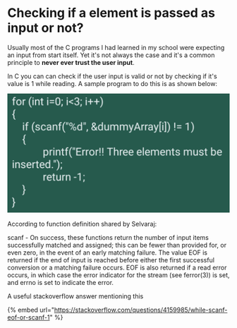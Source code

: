 # Checking if a element is passed as input or not?

Usually most of the C programs I had learned in my school were expecting an input from start itself. Yet it's not always the case and it's a common principle to **never ever trust the user input**.

In C you can can check if the user input is valid or not by checking if it's value is 1 while reading. A sample program to do this is as shown below:

![](<../.gitbook/assets/WhatsApp Image 2021-09-22 at 9.38.35 PM (1).jpeg>)

According to function definition shared by Selvaraj:

scanf - On success, these functions return the number of input items successfully matched and assigned; this can be fewer than provided for, or even zero, in the event of an early matching failure. The value EOF is returned if the end of input is reached before either the first successful conversion or a matching failure occurs. EOF is also returned if a read error occurs, in which case the error indicator for the stream (see ferror(3)) is set, and errno is set to indicate the error.



A useful stackoverflow answer mentioning this

{% embed url="https://stackoverflow.com/questions/4159985/while-scanf-eof-or-scanf-1" %}

